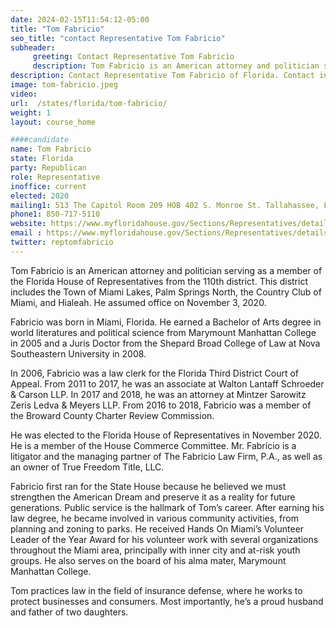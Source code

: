 ```yaml
---
date: 2024-02-15T11:54:12-05:00
title: "Tom Fabricio"
seo_title: "contact Representative Tom Fabricio"
subheader:
     greeting: Contact Representative Tom Fabricio
     description: Tom Fabricio is an American attorney and politician serving as a member of the Florida House of Representatives from the 110th district. This district includes the Town of Miami Lakes, Palm Springs North, the Country Club of Miami, and Hialeah. He assumed office on November 3, 2020.
description: Contact Representative Tom Fabricio of Florida. Contact information for Tom Fabricio includes email address, phone number, and mailing address.
image: tom-fabricio.jpeg
video:
url:  /states/florida/tom-fabricio/
weight: 1
layout: course_home

####candidate
name: Tom Fabricio
state: Florida
party: Republican
role: Representative
inoffice: current
elected: 2020
mailing1: 513 The Capitol Room 209 HOB 402 S. Monroe St. Tallahassee, FL 32399-1300
phone1: 850-717-5110
website: https://www.myfloridahouse.gov/Sections/Representatives/details.aspx?MemberId=4792&LegislativeTermId=90/
email : https://www.myfloridahouse.gov/Sections/Representatives/details.aspx?MemberId=4792&LegislativeTermId=90/
twitter: reptomfabricio
---
```


Tom Fabricio is an American attorney and politician serving as a member of the Florida House of Representatives from the 110th district. This district includes the Town of Miami Lakes, Palm Springs North, the Country Club of Miami, and Hialeah. He assumed office on November 3, 2020.

Fabricio was born in Miami, Florida. He earned a Bachelor of Arts degree in world literatures and political science from Marymount Manhattan College in 2005 and a Juris Doctor from the Shepard Broad College of Law at Nova Southeastern University in 2008.

In 2006, Fabricio was a law clerk for the Florida Third District Court of Appeal. From 2011 to 2017, he was an associate at Walton Lantaff Schroeder & Carson LLP. In 2017 and 2018, he was an attorney at Mintzer Sarowitz Zeris Ledva & Meyers LLP. From 2016 to 2018, Fabricio was a member of the Broward County Charter Review Commission.

He was elected to the Florida House of Representatives in November 2020. He is a member of the House Commerce Committee. Mr. Fabricio is a litigator and the managing partner of The Fabricio Law Firm, P.A., as well as an owner of True Freedom Title, LLC.

Fabricio first ran for the State House because he believed we must strengthen the American Dream and preserve it as a reality for future generations. Public service is the hallmark of Tom’s career. After earning his law degree, he became involved in various community activities, from planning and zoning to parks. He received Hands On Miami’s Volunteer Leader of the Year Award for his volunteer work with several organizations throughout the Miami area, principally with inner city and at-risk youth groups. He also serves on the board of his alma mater, Marymount Manhattan College.

Tom practices law in the field of insurance defense, where he works to protect businesses and consumers. Most importantly, he’s a proud husband and father of two daughters.
